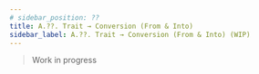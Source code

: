 ```yaml
---
# sidebar_position: ??
title: A.??. Trait → Conversion (From & Into)
sidebar_label: A.??. Trait → Conversion (From & Into) (WIP)
---
```


> Work in progress
